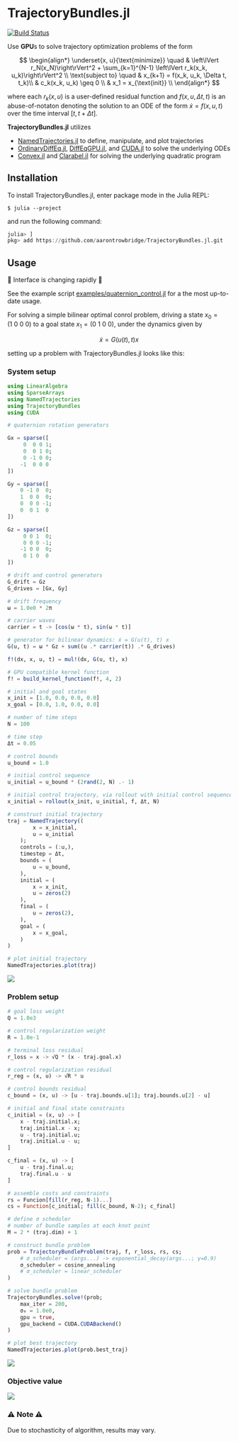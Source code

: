 # TrajectoryBundles.jl

[![Build Status](https://github.com/aarontrowbridge/TrajectoryBundles.jl/actions/workflows/CI.yml/badge.svg?branch=main)](https://github.com/aarontrowbridge/TrajectoryBundles.jl/actions/workflows/CI.yml?query=branch%4Amain)

<!-- ## Description -->

<!-- The *[trajectory bundle method](https://kevintracy.info/ktracy_phd_robotics_2024.pdf#page=155)* is a sample-based, gradient-free, parallelizable optimization algorithm for solving trajectory optimization problems of the form -->
Use **GPU**s to solve trajectory optimization problems of the form

$$
\begin{align*}
\underset{x, u}{\text{minimize}} \quad & \left\lVert r_N(x_N)\right\rVert^2 + \sum_{k=1}^{N-1} \left\lVert r_k(x_k, u_k)\right\rVert^2 \\
\text{subject to} \quad & x_{k+1} = f(x_k, u_k, \Delta t, t_k)\\
& c_k(x_k, u_k) \geq 0 \\
& x_1 = x_{\text{init}} \\
\end{align*}
$$

where each $r_k(x, u)$ is a user-defined residual function and $f(x, u, \Delta t, t)$ is an abuse-of-notaton denoting the solution to an ODE of the form $\dot{x} = f(x, u, t)$ over the time interval $[t, t + \Delta t]$. 


<!-- TrajectoryBundles.jl is a Julia package that provides a high-level interface for defining, solving, and visualizing trajectory optimization problems using the trajectory bundle method. -->

**TrajectoryBundles.jl** utilizes
 - [NamedTrajectories.jl](https://github.com/kestrelquantum/NamedTrajectories.jl) to define, manipulate, and plot trajectories
 - [OrdinaryDiffEq.jl](https://github.com/SciML/OrdinaryDiffEq.jl), [DiffEqGPU.jl](https://github.com/SciML/DiffEqGPU.jl), and [CUDA.jl](https://github.com/JuliaGPU/CUDA.jl) to solve the underlying ODEs
 - [Convex.jl](https://github.com/jump-dev/Convex.jl) and [Clarabel.jl](https://github.com/oxfordcontrol/Clarabel.jl) for solving the underlying quadratic program

## Installation

To install TrajectoryBundles.jl, enter package mode in the Julia REPL:

```
$ julia --project
```

and run the following command:

```julia
julia> ]
pkg> add https://github.com/aarontrowbridge/TrajectoryBundles.jl.git 
```

## Usage

:construction: Interface is changing rapidly :construction:

See the example script [examples/quaternion_control.jl](./examples/quaternion_control.jl) for a the most up-to-date usage.

For solving a simple bilinear optimal conrol problem, driving a state $x_0 = (1 \ 0 \ 0 \ 0)$ to a goal state $x_1 = (0 \ 1 \ 0 \ 0)$, under the dynamics given by

$$
\dot{x} = G(u(t), t) x
$$

setting up a problem with TrajectoryBundles.jl looks like this:

### System setup 

```julia
using LinearAlgebra
using SparseArrays
using NamedTrajectories
using TrajectoryBundles
using CUDA

# quaternion rotation generators 

Gx = sparse([
     0  0 0 1;
     0  0 1 0;
     0 -1 0 0;
    -1  0 0 0
])

Gy = sparse([
    0 -1 0  0;
    1  0 0  0;
    0  0 0 -1;
    0  0 1  0
])

Gz = sparse([
     0 0 1  0;
     0 0 0 -1;
    -1 0 0  0;
     0 1 0  0
])

# drift and control generators
G_drift = Gz
G_drives = [Gx, Gy]

# drift frequency
ω = 1.0e0 * 2π

# carrier waves
carrier = t -> [cos(ω * t), sin(ω * t)]

# generator for bilinear dynamics: ẋ = G(u(t), t) x
G(u, t) = ω * Gz + sum((u .* carrier(t)) .* G_drives)

f!(dx, x, u, t) = mul!(dx, G(u, t), x)

# GPU compatible kernel function
f! = build_kernel_function(f!, 4, 2)

# initial and goal states
x_init = [1.0, 0.0, 0.0, 0.0]
x_goal = [0.0, 1.0, 0.0, 0.0]

# number of time steps
N = 100

# time step
Δt = 0.05

# control bounds
u_bound = 1.0

# initial control sequence
u_initial = u_bound * (2rand(2, N) .- 1)

# initial control trajectory, via rollout with initial control sequence
x_initial = rollout(x_init, u_initial, f, Δt, N)

# construct initial trajectory
traj = NamedTrajectory((
        x = x_initial,
        u = u_initial
    );
    controls = (:u,),
    timestep = Δt,
    bounds = (
        u = u_bound,
    ),
    initial = (
        x = x_init,
        u = zeros(2)
    ),
    final = (
        u = zeros(2),
    ),
    goal = (
        x = x_goal,
    )
)

# plot initial trajectory
NamedTrajectories.plot(traj)
```
![](examples/plots/initial.png)

### Problem setup

```julia
# goal loss weight
Q = 1.0e3

# control regularization weight
R = 1.0e-1

# terminal loss residual
r_loss = x -> √Q * (x - traj.goal.x)

# control regularization residual
r_reg = (x, u) -> √R * u

# control bounds residual
c_bound = (x, u) -> [u - traj.bounds.u[1]; traj.bounds.u[2] - u]

# initial and final state constraints
c_initial = (x, u) -> [
    x - traj.initial.x;
    traj.initial.x - x;
    u - traj.initial.u;
    traj.initial.u - u;
]

c_final = (x, u) -> [
    u - traj.final.u;
    traj.final.u - u
]

# assemble costs and constraints
rs = Funcion[fill(r_reg, N-1)...]
cs = Function[c_initial; fill(c_bound, N-2); c_final]

# define σ scheduler
# number of bundle samples at each knot point
M = 2 * (traj.dim) + 1

# construct bundle problem
prob = TrajectoryBundleProblem(traj, f, r_loss, rs, cs;
    # σ_scheduler = (args...) -> exponential_decay(args...; γ=0.9)
    σ_scheduler = cosine_annealing
    # σ_scheduler = linear_scheduler
)

# solve bundle problem
TrajectoryBundles.solve!(prob;
    max_iter = 200,
    σ₀ = 1.0e0,
    gpu = true,
    gpu_backend = CUDA.CUDABackend()
)

# plot best trajectory 
NamedTrajectories.plot(prob.best_traj)
```
![](examples/plots/final.png)

### Objective value
![](examples/plots/loss.png)

### :warning: Note :warning:
Due to stochasticity of algorithm, results may vary.
